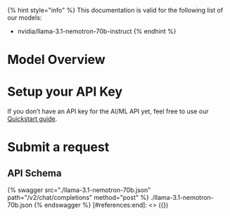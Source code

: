 [#references:start]: <> ({ "template": "openapi" })
{% hint style="info" %}
This documentation is valid for the following list of our models:
* nvidia/llama-3.1-nemotron-70b-instruct
{% endhint %}

# Model Overview


# Setup your API Key
If you don’t have an API key for the AI/ML API yet, feel free to use our [Quickstart guide](https://docs.aimlapi.com/quickstart/setting-up).

# Submit a request
## API Schema
{% swagger src="./llama-3.1-nemotron-70b.json" path="/v2/chat/completions" method="post" %}
./llama-3.1-nemotron-70b.json
{% endswagger %}
[#references:end]: <> ({})